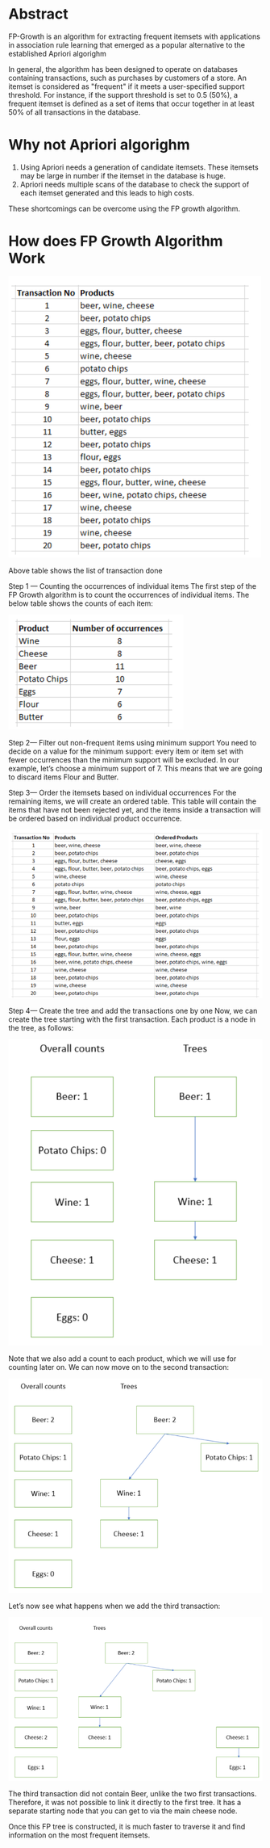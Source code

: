 # Abstract
FP-Growth is an algorithm for extracting frequent itemsets with applications in association rule learning that emerged as a popular alternative to the established Apriori algorighm

In general, the algorithm has been designed to operate on databases containing transactions, such as purchases by customers of a store. An itemset is considered as "frequent" if it meets a user-specified support threshold. For instance, if the support threshold is set to 0.5 (50%), a frequent itemset is defined as a set of items that occur together in at least 50% of all transactions in the database.

# Why not Apriori algorighm

1. Using Apriori needs a generation of candidate itemsets. These itemsets may be large in number if the itemset in the database is huge.
2. Apriori needs multiple scans of the database to check the support of each itemset generated and this leads to high costs.

These shortcomings can be overcome using the FP growth algorithm.

# How does FP Growth Algorithm Work

![](https://github.com/Pramodgopinathan/FB-Growth/blob/64f49fb3553cea03f3f28937377538c8df2c1c9d/Table%201.0.png)

Above table shows the list of transaction done 

Step 1 — Counting the occurrences of individual items
The first step of the FP Growth algorithm is to count the occurrences of individual items. The below table shows the counts of each item:

![](https://github.com/Pramodgopinathan/FB-Growth/blob/0f348423c5877f07bd4e66860b8a78cf6d303b63/Table%201.1.png)

Step 2— Filter out non-frequent items using minimum support
You need to decide on a value for the minimum support: every item or item set with fewer occurrences than the minimum support will be excluded.
In our example, let’s choose a minimum support of 7. This means that we are going to discard items Flour and Butter.



Step 3— Order the itemsets based on individual occurrences
For the remaining items, we will create an ordered table. This table will contain the items that have not been rejected yet, and the items inside a transaction will be ordered based on individual product occurrence.

![](https://github.com/Pramodgopinathan/FB-Growth/blob/31e203be06a3c3c6a3e97c2cc2623c8c363782fe/Table%201.2.png)

Step 4— Create the tree and add the transactions one by one
Now, we can create the tree starting with the first transaction. Each product is a node in the tree, as follows:

![](https://github.com/Pramodgopinathan/FB-Growth/blob/4d8bbf6fcc80b255e7bd1c05ff4acf6cc69ab417/Table%201.3.png)


Note that we also add a count to each product, which we will use for counting later on.
We can now move on to the second transaction:


![](https://github.com/Pramodgopinathan/FB-Growth/blob/4f845474b05584bb76235c40a53e3d849098613a/Table%201.4.png)

Let’s now see what happens when we add the third transaction:

![](https://github.com/Pramodgopinathan/FB-Growth/blob/d5a9165bd7ae76572df920a7fd3ecf5dc94cb01a/Table%201.5.png)


The third transaction did not contain Beer, unlike the two first transactions. Therefore, it was not possible to link it directly to the first tree. It has a separate starting node that you can get to via the main cheese node.

Once this FP tree is constructed, it is much faster to traverse it and find information on the most frequent itemsets.



